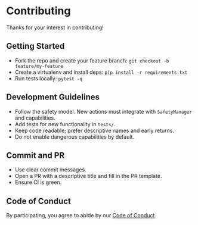 # Contributing

Thanks for your interest in contributing!

## Getting Started
- Fork the repo and create your feature branch: `git checkout -b feature/my-feature`
- Create a virtualenv and install deps: `pip install -r requirements.txt`
- Run tests locally: `pytest -q`

## Development Guidelines
- Follow the safety model. New actions must integrate with `SafetyManager` and capabilities.
- Add tests for new functionality in `tests/`.
- Keep code readable; prefer descriptive names and early returns.
- Do not enable dangerous capabilities by default.

## Commit and PR
- Use clear commit messages.
- Open a PR with a descriptive title and fill in the PR template.
- Ensure CI is green.

## Code of Conduct
By participating, you agree to abide by our [Code of Conduct](CODE_OF_CONDUCT.md).

